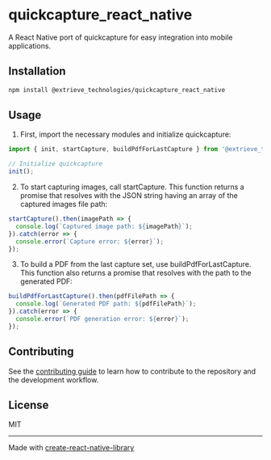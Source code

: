 # quickcapture_react_native

A React Native port of quickcapture for easy integration into mobile applications.

## Installation

```sh
npm install @extrieve_technologies/quickcapture_react_native
```

## Usage

1. First, import the necessary modules and initialize quickcapture:

```js
import { init, startCapture, buildPdfForLastCapture } from '@extrieve_technologies/quickcapture_react_native';

// Initialize quickcapture
init();
```
2. To start capturing images, call startCapture. This function returns a promise that resolves with the JSON string having an array of the captured images file path:

```js
startCapture().then(imagePath => {
  console.log(`Captured image path: ${imagePath}`);
}).catch(error => {
  console.error(`Capture error: ${error}`);
});
```
3. To build a PDF from the last capture set, use buildPdfForLastCapture. This function also returns a promise that resolves with the path to the generated PDF:

```js
buildPdfForLastCapture().then(pdfFilePath => {
  console.log(`Generated PDF path: ${pdfFilePath}`);
}).catch(error => {
  console.error(`PDF generation error: ${error}`);
});
```

## Contributing

See the [contributing guide](CONTRIBUTING.md) to learn how to contribute to the repository and the development workflow.

## License

MIT

---

Made with [create-react-native-library](https://github.com/callstack/react-native-builder-bob)
